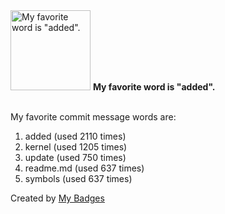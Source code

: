 <img src="https://my-badges.github.io/my-badges/favorite-word.png" alt="My favorite word is &quot;added&quot;." title="My favorite word is &quot;added&quot;." width="128">
<strong>My favorite word is &quot;added&quot;.</strong>
<br><br>

My favorite commit message words are:

1. added (used 2110 times)
2. kernel (used 1205 times)
3. update (used 750 times)
4. readme.md (used 637 times)
5. symbols (used 637 times)


Created by <a href="https://github.com/my-badges/my-badges">My Badges</a>